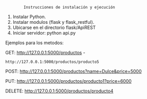             Instrucciones de instalación y ejecución

1. Instalar Python.
2. Instalar modulos (flask y flask_restful).
3. Ubicarse en el directorio flask/ApiREST
4. Iniciar servidor:  python api.py

Ejemplos para los metodos:

GET: http://127.0.0.1:5000/productos - 

    http://127.0.0.1:5000/productos/producto5

POST: http://127.0.0.1:5000/productos?name=Dulce&price=5000

PUT: http://127.0.0.1:5000/productos/producto1?price=6000

DELETE: http://127.0.0.1:5000/productos/producto4

